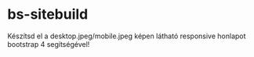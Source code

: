 # bs-sitebuild
Készítsd el a desktop.jpeg/mobile.jpeg képen látható responsive honlapot bootstrap 4 segítségével!
